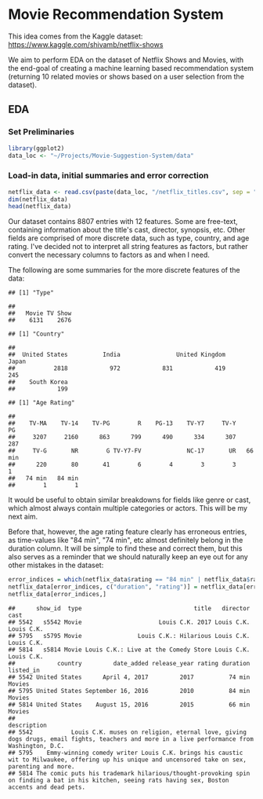 


# Movie Recommendation System

This idea comes from the Kaggle dataset:
https://www.kaggle.com/shivamb/netflix-shows

We aim to perform EDA on the dataset of Netflix Shows and Movies, with the end-goal of creating a machine learning based recommendation system (returning 10 related movies or shows based on a user selection from the dataset).

## EDA

### Set Preliminaries

```r
library(ggplot2)
data_loc <- "~/Projects/Movie-Suggestion-System/data"
```
### Load-in data, initial summaries and error correction

```r
netflix_data <- read.csv(paste(data_loc, "/netflix_titles.csv", sep = ""), stringsAsFactors=FALSE)
dim(netflix_data)
head(netflix_data)
```
Our dataset contains 8807 entries with 12 features. Some are free-text, containing information about the title's cast, director, synopsis, etc. Other fields are comprised of more discrete data, such as type, country, and age rating. I've decided not to interpret all string features as factors, but rather convert the necessary columns to factors as and when I need.

The following are some summaries for the more discrete features of the data:


```
## [1] "Type"
```

```
## 
##   Movie TV Show 
##    6131    2676
```

```
## [1] "Country"
```

```
## 
##  United States          India                United Kingdom          Japan 
##           2818            972            831            419            245 
##    South Korea 
##            199
```

```
## [1] "Age Rating"
```

```
## 
##    TV-MA    TV-14    TV-PG        R    PG-13    TV-Y7     TV-Y       PG 
##     3207     2160      863      799      490      334      307      287 
##     TV-G       NR        G TV-Y7-FV             NC-17       UR   66 min 
##      220       80       41        6        4        3        3        1 
##   74 min   84 min 
##        1        1
```

It would be useful to obtain similar breakdowns for fields like genre or cast, which almost always contain multiple categories or actors. This will be my next aim.

Before that, however, the age rating feature clearly has erroneous entries, as time-values like "84 min", "74 min", etc almost definitely belong in the duration column. It will be simple to find these and correct them, but this also serves as a reminder that we should naturally keep an eye out for any other mistakes in the dataset:


```r
error_indices = which(netflix_data$rating == "84 min" | netflix_data$rating == "74 min" | netflix_data$rating == "66 min")
netflix_data[error_indices, c("duration", "rating")] = netflix_data[error_indices, c("rating", "duration")]
netflix_data[error_indices,]
```

```
##      show_id  type                                title   director       cast
## 5542   s5542 Movie                      Louis C.K. 2017 Louis C.K. Louis C.K.
## 5795   s5795 Movie                Louis C.K.: Hilarious Louis C.K. Louis C.K.
## 5814   s5814 Movie Louis C.K.: Live at the Comedy Store Louis C.K. Louis C.K.
##            country         date_added release_year rating duration listed_in
## 5542 United States      April 4, 2017         2017          74 min    Movies
## 5795 United States September 16, 2016         2010          84 min    Movies
## 5814 United States    August 15, 2016         2015          66 min    Movies
##                                                                                                                                               description
## 5542           Louis C.K. muses on religion, eternal love, giving dogs drugs, email fights, teachers and more in a live performance from Washington, D.C.
## 5795    Emmy-winning comedy writer Louis C.K. brings his caustic wit to Milwaukee, offering up his unique and uncensored take on sex, parenting and more.
## 5814 The comic puts his trademark hilarious/thought-provoking spin on finding a bat in his kitchen, seeing rats having sex, Boston accents and dead pets.
```

